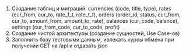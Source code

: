 1. Создание таблиц и миграций: 
    currencies (code, title, type),
    rates (cur_from, cur_to, rate_f_t, rate_t_f),
    orders (order_id, status, cur_from, cur_to, amount_from, amount_to, rate),
    balances (cur_code, balance),
    settings (cur_from_code, cur_to_code, profit)
2. Создание чистой архитектуры (создание сущностей, Use Case-ов)
3. Заполнить базу тестовыми данным, ивлекать курсы обмена при получении GET на /api и отдавать json 